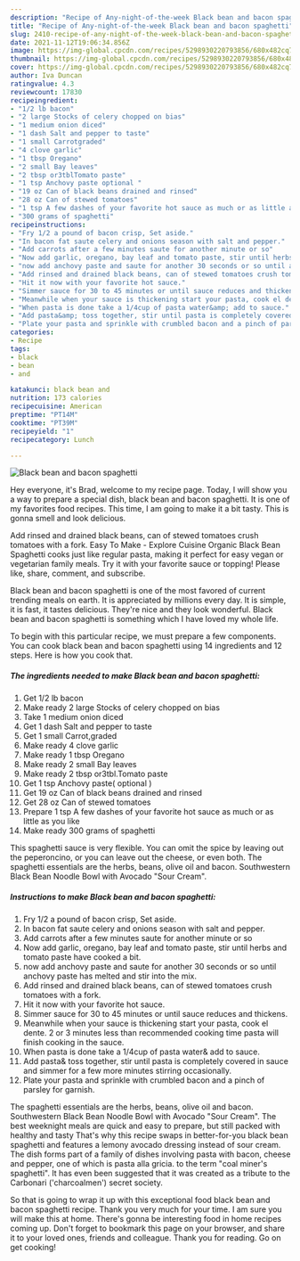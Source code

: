 ```yaml
---
description: "Recipe of Any-night-of-the-week Black bean and bacon spaghetti"
title: "Recipe of Any-night-of-the-week Black bean and bacon spaghetti"
slug: 2410-recipe-of-any-night-of-the-week-black-bean-and-bacon-spaghetti
date: 2021-11-12T19:06:34.856Z
image: https://img-global.cpcdn.com/recipes/5298930220793856/680x482cq70/black-bean-and-bacon-spaghetti-recipe-main-photo.jpg
thumbnail: https://img-global.cpcdn.com/recipes/5298930220793856/680x482cq70/black-bean-and-bacon-spaghetti-recipe-main-photo.jpg
cover: https://img-global.cpcdn.com/recipes/5298930220793856/680x482cq70/black-bean-and-bacon-spaghetti-recipe-main-photo.jpg
author: Iva Duncan
ratingvalue: 4.3
reviewcount: 17830
recipeingredient:
- "1/2 lb bacon"
- "2 large Stocks of celery chopped on bias"
- "1 medium onion diced"
- "1 dash Salt and pepper to taste"
- "1 small Carrotgraded"
- "4 clove garlic"
- "1 tbsp Oregano"
- "2 small Bay leaves"
- "2 tbsp or3tblTomato paste"
- "1 tsp Anchovy paste optional "
- "19 oz Can of black beans drained and rinsed"
- "28 oz Can of stewed tomatoes"
- "1 tsp A few dashes of your favorite hot sauce as much or as little as you like"
- "300 grams of spaghetti"
recipeinstructions:
- "Fry 1/2 a pound of bacon crisp, Set aside."
- "In bacon fat saute celery and onions season with salt and pepper."
- "Add carrots after a few minutes saute for another minute or so"
- "Now add garlic, oregano, bay leaf and tomato paste, stir until herbs and tomato paste have cooked a bit."
- "now add anchovy paste and saute for another 30 seconds or so until anchovy paste has melted and stir into the mix."
- "Add rinsed and drained black beans, can of stewed tomatoes crush tomatoes with a fork."
- "Hit it now with your favorite hot sauce."
- "Simmer sauce for 30 to 45 minutes or until sauce reduces and thickens."
- "Meanwhile when your sauce is thickening start your pasta, cook el dente. 2 or 3 minutes less than recommended cooking time pasta will finish cooking in the sauce."
- "When pasta is done take a 1/4cup of pasta water&amp; add to sauce."
- "Add pasta&amp; toss together, stir until pasta is completely covered in sauce and simmer for a few more minutes stirring occasionally."
- "Plate your pasta and sprinkle with crumbled bacon and a pinch of parsley for garnish."
categories:
- Recipe
tags:
- black
- bean
- and

katakunci: black bean and 
nutrition: 173 calories
recipecuisine: American
preptime: "PT14M"
cooktime: "PT39M"
recipeyield: "1"
recipecategory: Lunch

---
```



![Black bean and bacon spaghetti](https://img-global.cpcdn.com/recipes/5298930220793856/680x482cq70/black-bean-and-bacon-spaghetti-recipe-main-photo.jpg)

Hey everyone, it's Brad, welcome to my recipe page. Today, I will show you a way to prepare a special dish, black bean and bacon spaghetti. It is one of my favorites food recipes. This time, I am going to make it a bit tasty. This is gonna smell and look delicious.

Add rinsed and drained black beans, can of stewed tomatoes crush tomatoes with a fork. Easy To Make - Explore Cuisine Organic Black Bean Spaghetti cooks just like regular pasta, making it perfect for easy vegan or vegetarian family meals. Try it with your favorite sauce or topping! Please like, share, comment, and subscribe.

Black bean and bacon spaghetti is one of the most favored of current trending meals on earth. It is appreciated by millions every day. It is simple, it is fast, it tastes delicious. They're nice and they look wonderful. Black bean and bacon spaghetti is something which I have loved my whole life.


To begin with this particular recipe, we must prepare a few components. You can cook black bean and bacon spaghetti using 14 ingredients and 12 steps. Here is how you cook that.

<!--inarticleads1-->

##### The ingredients needed to make Black bean and bacon spaghetti:

1. Get 1/2 lb bacon
1. Make ready 2 large Stocks of celery chopped on bias
1. Take 1 medium onion diced
1. Get 1 dash Salt and pepper to taste
1. Get 1 small Carrot,graded
1. Make ready 4 clove garlic
1. Make ready 1 tbsp Oregano
1. Make ready 2 small Bay leaves
1. Make ready 2 tbsp or3tbl.Tomato paste
1. Get 1 tsp Anchovy paste( optional )
1. Get 19 oz Can of black beans drained and rinsed
1. Get 28 oz Can of stewed tomatoes
1. Prepare 1 tsp A few dashes of your favorite hot sauce as much or as little as you like
1. Make ready 300 grams of spaghetti


This spaghetti sauce is very flexible. You can omit the spice by leaving out the peperoncino, or you can leave out the cheese, or even both. The spaghetti essentials are the herbs, beans, olive oil and bacon. Southwestern Black Bean Noodle Bowl with Avocado "Sour Cream". 

<!--inarticleads2-->

##### Instructions to make Black bean and bacon spaghetti:

1. Fry 1/2 a pound of bacon crisp, Set aside.
1. In bacon fat saute celery and onions season with salt and pepper.
1. Add carrots after a few minutes saute for another minute or so
1. Now add garlic, oregano, bay leaf and tomato paste, stir until herbs and tomato paste have cooked a bit.
1. now add anchovy paste and saute for another 30 seconds or so until anchovy paste has melted and stir into the mix.
1. Add rinsed and drained black beans, can of stewed tomatoes crush tomatoes with a fork.
1. Hit it now with your favorite hot sauce.
1. Simmer sauce for 30 to 45 minutes or until sauce reduces and thickens.
1. Meanwhile when your sauce is thickening start your pasta, cook el dente. 2 or 3 minutes less than recommended cooking time pasta will finish cooking in the sauce.
1. When pasta is done take a 1/4cup of pasta water&amp; add to sauce.
1. Add pasta&amp; toss together, stir until pasta is completely covered in sauce and simmer for a few more minutes stirring occasionally.
1. Plate your pasta and sprinkle with crumbled bacon and a pinch of parsley for garnish.


The spaghetti essentials are the herbs, beans, olive oil and bacon. Southwestern Black Bean Noodle Bowl with Avocado "Sour Cream". The best weeknight meals are quick and easy to prepare, but still packed with healthy and tasty That&#39;s why this recipe swaps in better-for-you black bean spaghetti and features a lemony avocado dressing instead of sour cream. The dish forms part of a family of dishes involving pasta with bacon, cheese and pepper, one of which is pasta alla gricia. to the term "coal miner&#39;s spaghetti". It has even been suggested that it was created as a tribute to the Carbonari (&#39;charcoalmen&#39;) secret society. 

So that is going to wrap it up with this exceptional food black bean and bacon spaghetti recipe. Thank you very much for your time. I am sure you will make this at home. There's gonna be interesting food in home recipes coming up. Don't forget to bookmark this page on your browser, and share it to your loved ones, friends and colleague. Thank you for reading. Go on get cooking!
